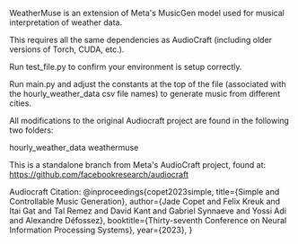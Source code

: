 WeatherMuse is an extension of Meta's MusicGen model used for musical interpretation of weather data.

This requires all the same dependencies as AudioCraft (including older versions of Torch, CUDA, etc.).

Run test_file.py to confirm your environment is setup correctly.

Run main.py and adjust the constants at the top of the file (associated with the hourly_weather_data csv file names) to generate music from different cities.

All modifications to the original Audiocraft project are found in the following two folders:

hourly_weather_data
weathermuse

This is a standalone branch from Meta's AudioCraft project, found at:
https://github.com/facebookresearch/audiocraft

Audiocraft Citation:
@inproceedings{copet2023simple,
    title={Simple and Controllable Music Generation},
    author={Jade Copet and Felix Kreuk and Itai Gat and Tal Remez and David Kant and Gabriel Synnaeve and Yossi Adi and Alexandre Défossez},
    booktitle={Thirty-seventh Conference on Neural Information Processing Systems},
    year={2023},
}